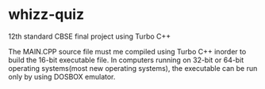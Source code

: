 # whizz-quiz
12th standard CBSE final project using Turbo C++

The MAIN.CPP source file must me compiled using Turbo C++ inorder to build the 16-bit executable file. In computers running on 32-bit or 64-bit operating systems(most new operating systems), the executable can be run only by using DOSBOX emulator.
